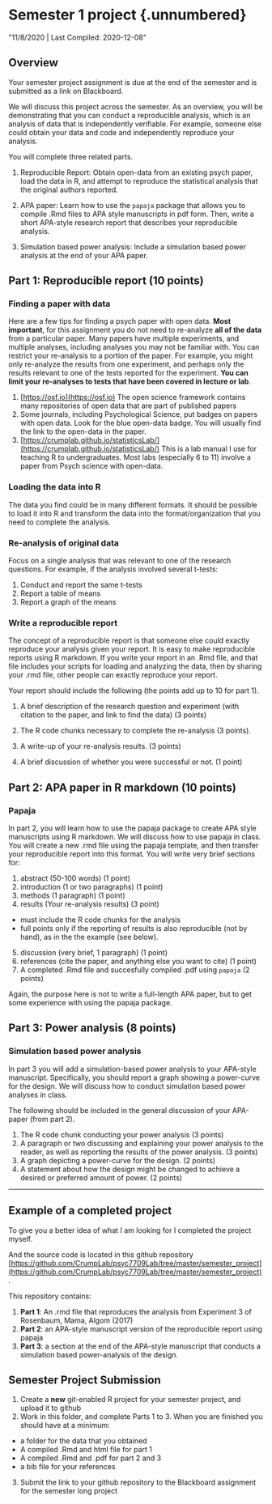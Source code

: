 # Semester 1 project {.unnumbered}

"11/8/2020 | Last Compiled: 2020-12-08"




## Overview

Your semester project assignment is due at the end of the semester and is submitted as a link on Blackboard.

We will discuss this project across the semester. As an overview, you will be demonstrating that you can conduct a reproducible analysis, which is an analysis of data that is independently verifiable. For example, someone else could obtain your data and code and independently reproduce your analysis. 

You will complete three related parts.

1. Reproducible Report: Obtain open-data from an existing psych paper, load the data in R, and attempt to reproduce the statistical analysis that the original authors reported.

2. APA paper: Learn how to use the `papaja` package that allows you to compile .Rmd files to APA style manuscripts in pdf form. Then, write a short APA-style research report that describes your reproducible analysis.

3. Simulation based power analysis: Include a simulation based power analysis at the end of your APA paper.

## Part 1: Reproducible report (10 points)

### Finding a paper with data

Here are a few tips for finding a psych paper with open data. **Most important**, for this assignment you do not need to re-analyze **all of the data** from a particular paper. Many papers have multiple experiments, and multiple analyses, including analyses you may not be familiar with. You can restrict your re-analysis to a portion of the paper. For example, you might only re-analyze the results from one experiment, and perhaps only the results relevant to one of the tests reported for the experiment. **You can limit your re-analyses to tests that have been covered in lecture or lab**. 

1. [https://osf.io](https://osf.io) The open science framework contains many repositories of open data that are part of published papers
2. Some journals, including Psychological Science, put badges on papers with open data. Look for the blue open-data badge. You will usually find the link to the open-data in the paper.
3. [https://crumplab.github.io/statisticsLab/](https://crumplab.github.io/statisticsLab/) This is a lab manual I use for teaching R to undergraduates. Most labs (especially 6 to 11) involve a paper from Psych science with open-data.

### Loading the data into R

The data you find could be in many different formats. It should be possible to load it into R and transform the data into the format/organization that you need to complete the analysis.

### Re-analysis of original data

Focus on a single analysis that was relevant to one of the research questions. For example, if the analysis involved several t-tests:

1. Conduct and report the same t-tests
2. Report a table of means
3. Report a graph of the means


### Write a reproducible report

The concept of a reproducible report is that someone else could exactly reproduce your analysis given your report. It is easy to make reproducible reports using R markdown. If you write your report in an .Rmd file, and that file includes your scripts for loading and analyzing the data, then by sharing your .rmd file, other people can exactly reproduce your report.

Your report should include the following (the points add up to 10 for part 1).

1. A brief description of the research question and experiment (with citation to the paper, and link to find the data) (3 points)

2. The R code chunks necessary to complete the re-analysis (3 points).

3. A write-up of your re-analysis results. (3 points)

4. A brief discussion of whether you were successful or not. (1 point)

## Part 2: APA paper in R markdown (10 points)

### Papaja

In part 2, you will learn how to use the papaja package to create APA style manuscripts using R markdown. We will discuss how to use papaja in class. You will create a new .rmd file using the papaja template, and then transfer your reproducible report into this format. You will write very brief sections for:

1. abstract (50-100 words) (1 point)
2. introduction (1 or two paragraphs) (1 point)
3. methods (1 paragraph)  (1 point)
4. results (Your re-analysis results)  (3 point)
  - must include the R code chunks for the analysis
  - full points only if the reporting of results is also reproducible (not by hand), as in the the example (see below).
5. discussion (very brief, 1 paragraph)  (1 point)
6. references (cite the paper, and anything else you want to cite)  (1 point)
7. A completed .Rmd file and succesfully compiled .pdf using `papaja` (2 points)

Again, the purpose here is not to write a full-length APA paper, but to get some experience with using the papaja package.

## Part 3: Power analysis (8 points)

### Simulation based power analysis

In part 3 you will add a simulation-based power analysis to your APA-style manuscript. Specifically, you should report a graph showing a power-curve for the design. We will discuss how to conduct simulation based power analyses in class.

The following should be included in the general discussion of your APA-paper (from part 2).

1. The R code chunk conducting your power analysis (3 points)
2. A paragraph or two discussing and explaining your power analysis to the reader, as well as reporting the results of the power analysis. (3 points)
3. A graph depicting a power-curve for the design. (2 points)
4. A statement about how the design might be changed to achieve a desired or preferred amount of power. (2 points)


---

## Example of a completed project

To give you a better idea of what I am looking for I completed the project myself. 

And the source code is located in this github repository [https://github.com/CrumpLab/psyc7709Lab/tree/master/semester_project](https://github.com/CrumpLab/psyc7709Lab/tree/master/semester_project).

This repository contains:

1. **Part 1**: An .rmd file that reproduces the analysis from Experiment 3 of Rosenbaum, Mama, Algom (2017)
2. **Part 2**: an APA-style manuscript version of the reproducible report using papaja
3. **Part 3**: a section at the end of the APA-style manuscript that conducts a simulation based power-analysis of the design.

## Semester Project Submission

1. Create a **new** git-enabled R project for your semester project, and upload it to github
2. Work in this folder, and complete Parts 1 to 3. When you are finished you should have at a minimum:
  - a folder for the data that you obtained
  - A compiled .Rmd and html file for part 1
  - A compiled .Rmd and .pdf for part 2 and 3
  - a bib file for your references
3. Submit the link to your github repository to the Blackboard assignment for the semester long project
